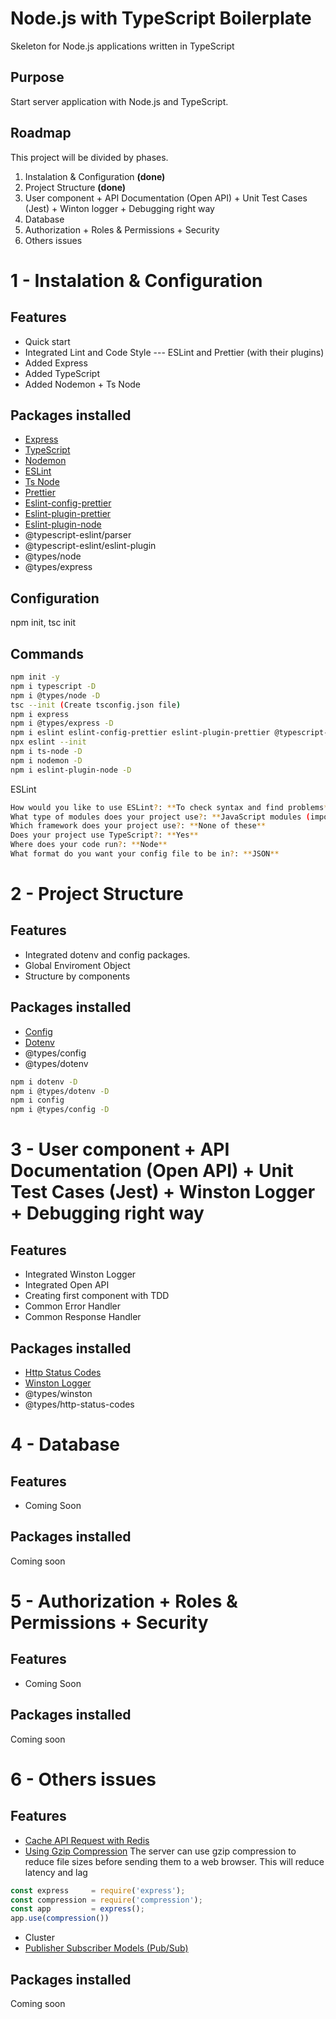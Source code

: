 
# Node.js with TypeScript Boilerplate
Skeleton for Node.js applications written in TypeScript  
## Purpose
 Start server application with Node.js and TypeScript.
## Roadmap
This project will be divided by phases.
1. Instalation & Configuration **(done)**
2. Project Structure **(done)**
3. User component + API Documentation (Open API) + Unit Test Cases (Jest) + Winton logger + Debugging right way
4. Database 
5. Authorization + Roles & Permissions + Security
6. Others issues
# 1 - Instalation & Configuration
## Features
- Quick start
- Integrated Lint and Code Style --- ESLint and Prettier (with their plugins)
- Added Express
- Added TypeScript
- Added Nodemon + Ts Node
## Packages installed
- [Express](https://expressjs.com/)
- [TypeScript](https://www.typescriptlang.org/)
- [Nodemon](https://nodemon.io/)
- [ESLint](https://eslint.org/)
- [Ts Node](https://github.com/TypeStrong/ts-node)
- [Prettier](https://prettier.io/)
- [Eslint-config-prettier](https://github.com/prettier/eslint-config-prettier)
- [Eslint-plugin-prettier](https://github.com/prettier/eslint-plugin-prettier)
- [Eslint-plugin-node](https://github.com/prettier/eslint-plugin-node)
- @typescript-eslint/parser
- @typescript-eslint/eslint-plugin
- @types/node
- @types/express
## Configuration
npm init, tsc init
## Commands
```bash
npm init -y
npm i typescript -D
npm i @types/node -D
tsc --init (Create tsconfig.json file)
npm i express
npm i @types/express -D
npm i eslint eslint-config-prettier eslint-plugin-prettier @typescript-eslint/parser @typescript-eslint/eslint-plugin prettier -D
npx eslint --init
npm i ts-node -D
npm i nodemon -D
npm i eslint-plugin-node -D
```

ESLint
```bash
How would you like to use ESLint?: **To check syntax and find problems**
What type of modules does your project use?: **JavaScript modules (import/export)**
Which framework does your project use?: **None of these**
Does your project use TypeScript?: **Yes**
Where does your code run?: **Node**
What format do you want your config file to be in?: **JSON**
```
# 2 - Project Structure 
## Features
- Integrated dotenv and config packages.
- Global Enviroment Object
- Structure by components
## Packages installed
- [Config](https://github.com/node-config/node-config)
- [Dotenv](https://github.com/motdotla/dotenv)
- @types/config
- @types/dotenv

```bash
npm i dotenv -D
npm i @types/dotenv -D
npm i config
npm i @types/config -D
```
# 3 - User component + API Documentation (Open API) + Unit Test Cases (Jest) + Winston Logger + Debugging right way
## Features
- Integrated Winston Logger
- Integrated Open API
- Creating first component with TDD
- Common Error Handler
- Common Response Handler
## Packages installed
- [Http Status Codes](https://github.com/prettymuchbryce/http-status-codes)
- [Winston Logger](https://github.com/winstonjs/winston)
- @types/winston
- @types/http-status-codes
# 4 - Database
## Features
- Coming Soon
## Packages installed
Coming soon
# 5 - Authorization + Roles & Permissions + Security
## Features
- Coming Soon
## Packages installed
Coming soon
# 6 - Others issues
## Features
- [Cache API Request with Redis](https://javascript.plainenglish.io/how-to-cache-api-requests-with-redis-and-node-js-385cee0edff7)
- [Using Gzip Compression](https://github.com/expressjs/compression)
The server can use gzip compression to reduce file sizes before sending them to a web browser. This will reduce latency and lag
```javascript
const express     = require('express');
const compression = require('compression');
const app         = express();
app.use(compression())
```
- Cluster
- [Publisher Subscriber Models (Pub/Sub)](https://faye.jcoglan.com/)

## Packages installed
Coming soon
